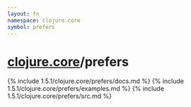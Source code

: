 ```yaml
---
layout: fn
namespace: clojure.core
symbol: prefers
---
```


# [clojure.core](../)/prefers

{% include 1.5.1/clojure.core/prefers/docs.md %}
{% include 1.5.1/clojure.core/prefers/examples.md %}
{% include 1.5.1/clojure.core/prefers/src.md %}


